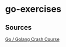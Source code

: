 # go-exercises

## Sources
[Go / Golang Crash Course](https://www.youtube.com/watch?v=SqrbIlUwR0U&t=1283s)
